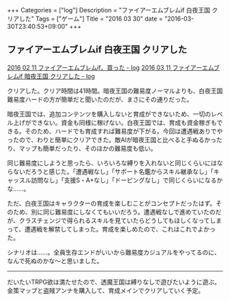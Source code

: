 +++
Categories = ["log"]
Description = "ファイアーエムブレムif 白夜王国 クリアした"
Tags = ["ゲーム"]
Title = "2016 03 30"
date = "2016-03-30T23:40:53+09:00"
+++

## ファイアーエムブレムif 白夜王国 クリアした
[2016 02 11 ファイアーエムブレムif、買った - log](http://log.deprode.net/logs/2016-02-11/)
[2016 03 11 ファイアーエムブレムif 暗夜王国 クリアした - log](http://log.deprode.net/logs/2016-03-11/)

クリアした。クリア時間は41時間。暗夜王国の難易度ノーマルよりも、白夜王国難易度ハードの方が簡単だと聞いたのだが、まさにその通りだった。

暗夜王国では、追加コンテンツを購入しないと育成ができないため、一切のレベル上げができない。資金も同様に稼げない。白夜王国では、育成も資金稼ぎもできる。そのため、ハードでも育成すれば難易度が下がる。今回は遭遇戦ありでやったので、わりと簡単にクリアできた。敵AIが暗夜王国と比べると手ぬるかったり、マップも簡単だったり、そのほかの難易度も低い。

同じ難易度にしようと思ったら、いろいろな縛りを入れないと同じくらいにはならないだろうと感じた。「遭遇戦なし」「サポート名鑑からスキル継承なし」「キャッスル訪問なし」「支援S・A+なし」「ドーピングなし」で同じくらいになるかな……。

ただ、白夜王国はキャラクターの育成を楽しむことがコンセプトだったはず。そのため、別に同じ難易度にしなくてもいいだろう。遭遇戦なしで進めていたのだが、クラスチェンジで得られるスキルを見ていたらどうしてもほしくなってしまって、遭遇戦を解禁してしまった。育成を楽しめたので、これはこれでよかった。

シナリオは……。全員生存エンドがいいから難易度カジュアルをやってるのに、なんで死ぬのかな〜と思いました。

----

だいたいTRPG欲は満たせたので、透魔王国は縛りなしで遊びたいように遊ぶ。金策マップと盗賊アンナを購入して、育成メインでクリアしていく予定。